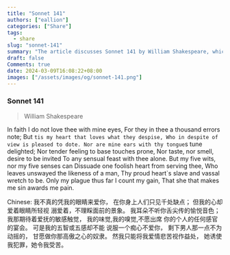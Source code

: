 ```yaml
---
title: "Sonnet 141"
authors: ["eallion"]
categories: ["Share"]
tags: 
  - share
slug: "sonnet-141"
summary: "The article discusses Sonnet 141 by William Shakespeare, which explores the speaker's unconventional love for someone despite their flaws. The speaker explains that they do not love with their eyes or other senses but with their heart. They acknowledge the person's imperfections but still choose to adore them. The article also provides a Chinese translation of the sonnet."
draft: false
Comments: true
date: 2024-03-09T16:08:22+08:00
images: ["/assets/images/og/sonnet-141.png"]
---
```


### Sonnet 141

> William Shakespeare

In faith I do not love thee with mine eyes,
For they in thee a thousand errors note;
But `tis my heart that loves what they despise,
Who in despite of view is pleased to dote.
Nor are mine ears with thy tongue`s tune delighted;
Nor tender feeling to base touches prone,
Nor taste, nor smell, desire to be invited
To any sensual feast with thee alone.
But my five wits, nor my five senses can
Dissuade one foolish heart from serving thee,
Who leaves unswayed the likeness of a man,
Thy proud heart`s slave and vassal wretch to be.
Only my plague thus far I count my gain,
That she that makes me sin awards me pain.

Chinese:
我不真的凭我的眼睛来爱你，
在你身上人们只见千处缺点；
但我的心却爱着眼睛所轻视
溺爱着，不理睬面前的景象。
我耳朵不听你舌尖传的愉悦音色；
我那期待着爱抚的敏感触觉，
我的味觉,我的嗅觉,不愿出席
你的个人的任何感官的宴会。
可是我的五智或五感却不能
说服一个痴心不爱你，
剩下男人那一点不为动摇的，
甘愿做你那高傲之心的奴隶。
然我只能将我爱情悲苦视作益处，
她诱使我犯罪，她令我受苦。
